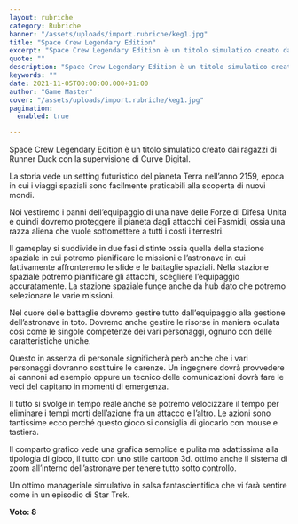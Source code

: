 ```yaml
---
layout: rubriche
category: Rubriche
banner: "/assets/uploads/import.rubriche/keg1.jpg"
title: "Space Crew Legendary Edition"
excerpt: "Space Crew Legendary Edition è un titolo simulatico creato dai ragazzi di Runner Duck con la supervisione di Curve Digital. La storia vede un setting futuristico del pianeta Terra nell’anno 2159, epoca in cui i viaggi spaziali sono facilmente praticabili alla scoperta di nuovi mondi. Noi vestiremo i panni dell’equipaggio di una nave delle Forze [&hellip"
quote: ""
description: "Space Crew Legendary Edition è un titolo simulatico creato dai ragazzi di Runner Duck con la supervisione di Curve Digital. La storia vede un setting futuristico del pianeta Terra nell’anno 2159, epoca in cui i viaggi spaziali sono facilmente praticabili alla scoperta di nuovi mondi. Noi vestiremo i panni dell’equipaggio di una nave delle Forze [&hellip"
keywords: ""
date: 2021-11-05T00:00:00.000+01:00
author: "Game Master"
cover: "/assets/uploads/import.rubriche/keg1.jpg"
pagination:
  enabled: true

---
```


Space Crew Legendary Edition è un titolo simulatico creato dai ragazzi di Runner Duck con la supervisione di Curve Digital.

La storia vede un setting futuristico del pianeta Terra nell’anno 2159, epoca in cui i viaggi spaziali sono facilmente praticabili alla scoperta di nuovi mondi.

Noi vestiremo i panni dell’equipaggio di una nave delle Forze di Difesa Unita e quindi dovremo proteggere il pianeta dagli attacchi dei Fasmidi, ossia una razza aliena che vuole sottomettere a tutti i costi i terrestri.

Il gameplay si suddivide in due fasi distinte ossia quella della stazione spaziale in cui potremo pianificare le missioni e l’astronave in cui fattivamente affronteremo le sfide e le battaglie spaziali. Nella stazione spaziale potremo pianificare gli attacchi, scegliere l’equipaggio accuratamente. La stazione spaziale funge anche da hub dato che potremo selezionare le varie missioni.

Nel cuore delle battaglie dovremo gestire tutto dall’equipaggio alla gestione dell’astronave in toto. Dovremo anche gestire le risorse in maniera oculata così come le singole competenze dei vari personaggi, ognuno con delle caratteristiche uniche.

Questo in assenza di personale significherà però anche che i vari personaggi dovranno sostituire le carenze. Un ingegnere dovrà provvedere ai cannoni ad esempio oppure un tecnico delle comunicazioni dovrà fare le veci del capitano in momenti di emergenza.

Il tutto si svolge in tempo reale anche se potremo velocizzare il tempo per eliminare i tempi morti dell’azione fra un attacco e l’altro. Le azioni sono tantissime ecco perché questo gioco si consiglia di giocarlo con mouse e tastiera.

Il comparto grafico vede una grafica semplice e pulita ma adattissima alla tipologia di gioco, il tutto con uno stile cartoon 3d. ottimo anche il sistema di zoom all’interno dell’astronave per tenere tutto sotto controllo.

Un ottimo manageriale simulativo in salsa fantascientifica che vi farà sentire come in un episodio di Star Trek.

**Voto: 8**